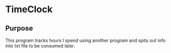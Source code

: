 # TimeClock

## Purpose
This program tracks hours I spend using another program and
spits out info into txt file to be consumed later.